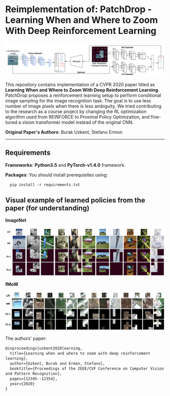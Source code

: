 # Reimplementation of: PatchDrop - Learning When and Where to Zoom With Deep Reinforcement Learning
![framework](./figures/framework.png)

This repository contains implementation of a CVPR 2020 paper titled as __Learning When and Where to Zoom With Deep Reinforcement Learning__. PatchDrop proposes a reinforcement learning setup to perform conditional image sampling for the image recognition task. The goal is to use less number of image pixels when there is less ambiguity. We tried contributing to the research as a course project by changing the RL optimization algorithm used from REINFORCE to Proximal Policy Optimization, and fine-tuned a vision transformer model instead of the original CNN.

**Original Paper's Authors**: Burak Uzkent, Stefano Ermon

-------------------------------------------------------------------------------------
## Requirements
**Frameworks**: **Python3.5** and **PyTorch-v1.4.0** framework.

**Packages**: You should install prerequisites using:
```shell
  pip install -r requirements.txt
```

## Visual example of learned policies from the paper (for understanding)

**ImageNet**

![results](./figures/results_imgnet.png)

**fMoW**

![results](./figures/results_fmow.png)

The authors' paper:
```
@inproceedings{uzkent2020learning,
  title={Learning when and where to zoom with deep reinforcement learning},
  author={Uzkent, Burak and Ermon, Stefano},
  booktitle={Proceedings of the IEEE/CVF Conference on Computer Vision and Pattern Recognition},
  pages={12345--12354},
  year={2020}
}
```
